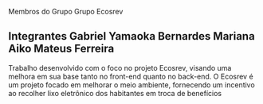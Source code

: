 Membros do Grupo
Grupo Ecosrev

Integrantes
Gabriel Yamaoka Bernardes
Mariana Aiko
Mateus Ferreira
---

Trabalho desenvolvido com o foco no projeto Ecosrev, visando uma melhora em sua base tanto no front-end quanto no back-end.
O Ecosrev é um projeto focado em melhorar o meio ambiente, fornecendo um incentivo ao recolher lixo eletrônico dos habitantes em troca de benefícios